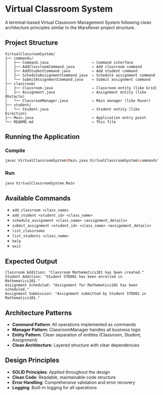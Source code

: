 # Virtual Classroom System

A terminal-based Virtual Classroom Management System following clean architecture principles similar to the MarsRover project structure.

## Project Structure

```
VirtualClassroomSystem/
├── commands/
│   ├── Command.java                    ← Command interface
│   ├── AddClassroomCommand.java        ← Add classroom command
│   ├── AddStudentCommand.java          ← Add student command
│   ├── ScheduleAssignmentCommand.java  ← Schedule assignment command
│   └── SubmitAssignmentCommand.java    ← Submit assignment command
├── classroom/
│   ├── Classroom.java                  ← Classroom entity (like Grid)
│   ├── Assignment.java                 ← Assignment entity (like Obstacle)
│   └── ClassroomManager.java           ← Main manager (like Rover)
├── student/
│   └── Student.java                    ← Student entity (like Direction)
├── Main.java                           ← Application entry point
└── README.md                           ← This file
```

##  Running the Application

### Compile
```bash
javac VirtualClassroomSystem\Main.java VirtualClassroomSystem\commands\*.java VirtualClassroomSystem\classroom\*.java VirtualClassroomSystem\student\*.java
```

### Run
```bash
java VirtualClassroomSystem.Main
```

## Available Commands

- `add_classroom <class_name>`
- `add_student <student_id> <class_name>`
- `schedule_assignment <class_name> <assignment_details>`
- `submit_assignment <student_id> <class_name> <assignment_details>`
- `list_classrooms`
- `list_students <class_name>`
- `help`
- `exit`

##  Expected Output

```
Classroom Addition: "Classroom Mathematics101 has been created."
Student Addition: "Student STD001 has been enrolled in Mathematics101."
Assignment Scheduled: "Assignment for Mathematics101 has been scheduled."
Assignment Submission: "Assignment submitted by Student STD001 in Mathematics101."
```

## Architecture Patterns

- **Command Pattern**: All operations implemented as commands
- **Manager Pattern**: ClassroomManager handles all business logic
- **Entity Pattern**: Clean separation of entities (Classroom, Student, Assignment)
- **Clean Architecture**: Layered structure with clear dependencies

## Design Principles

- **SOLID Principles**: Applied throughout the design
- **Clean Code**: Readable, maintainable code structure
- **Error Handling**: Comprehensive validation and error recovery
- **Logging**: Built-in logging for all operations